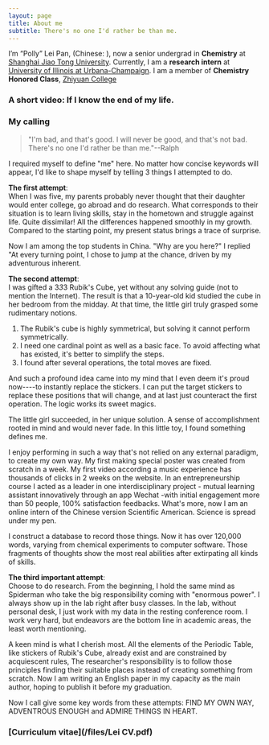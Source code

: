 ```yaml
---
layout: page
title: About me
subtitle: There's no one I'd rather be than me.
---
```


I’m “Polly” Lei Pan, (Chinese: ), now a senior undergrad in **Chemistry** at [Shanghai Jiao Tong University](http://en.sjtu.edu.cn/). Currently, I am a **research intern** at [University of Illinois at Urbana-Champaign](http://illinois.edu/). I am a member of **Chemistry Honored Class**, [Zhiyuan College](http://zhiyuan.sjtu.edu.cn/goto/en)

### A short video:  If I know the end of my life.









### My calling
> "I'm bad, and that's good. I will never be good, and that's not bad. There's no one I'd rather be than me."--Ralph<br/>

I required myself to define "me" here. No matter how concise keywords will appear, I'd like to shape myself by telling 3 things I attempted to do. 

**The first attempt**:<br>
When I was five, my parents probably never thought that their daughter would enter college, go abroad and do research. What corresponds to their situation is to learn living skills, stay in the hometown and struggle against life. Quite dissimilar! All the differences happened smoothly in my growth. Compared to the starting point, my present status brings a trace of surprise.

Now I am among the top students in China. "Why are you here?" I replied "At every turning point, I chose to jump at the chance, driven by my adventurous inherent.

**The second attempt**:<br>
I was gifted a 3*3*3 Rubik's Cube, yet without any solving guide (not to mention the Internet). The result is that a 10-year-old kid studied the cube in her bedroom from the midday. At that time, the little girl truly grasped some rudimentary notions. 

1. The Rubik's cube is highly symmetrical, but solving it cannot perform symmetrically. 
2. I need one cardinal point as well as a basic face. To avoid affecting what has existed, it's better to simplify the steps. 
3. I found after several operations, the total moves are fixed. 

And such a profound idea came into my mind that I even deem it's proud now----to instantly replace the stickers. I can put the target stickers to replace these positions that will change, and at last just counteract the first operation. The logic works its sweet magics.

The little girl succeeded, in her unique solution. A sense of accomplishment rooted in mind and would never fade. In this little toy, I found something defines me.

I enjoy performing in such a way that's not relied on any external paradigm, to create  my own way. My first making special poster was created from scratch in a week. My first video according a music experience has thousands of clicks in 2 weeks on the website. In an entrepreneurship course I acted as a leader in one interdisciplinary project - mutual learning assistant innovatively through an app Wechat -with initial engagement more than 50 people, 100% satisfaction feedbacks. What's more, now I am an online intern of the Chinese version Scientific American. Science is spread under my pen. 

I construct a database to record those things. Now it has over 120,000 words, varying from chemical experiments to computer software. Those fragments of thoughts show the most real abilities after extirpating all kinds of skills.

**The third important attempt**:<br/>
Choose to do research. From the beginning, I hold the same mind as Spiderman who take the big responsibility coming with "enormous power". I always show up in the lab right after busy classes. In the lab, without personal desk, I just work with my data in the resting conference room. I work very hard, but endeavors are the bottom line in academic areas, the least worth mentioning. 

A keen mind is what I cherish most. All the elements of the Periodic Table, like stickers of Rubik's Cube, already exist and are constrained by acquiescent rules, The researcher's responsibility is to follow those principles finding their suitable places instead of creating something from scratch. Now I am writing an English paper in my capacity as the main author, hoping to publish it before my graduation.

Now I call give some key words from these attempts: FIND MY OWN WAY, ADVENTROUS ENOUGH and ADMIRE THINGS IN HEART.



### [Curriculum vitae](/files/Lei CV.pdf)















